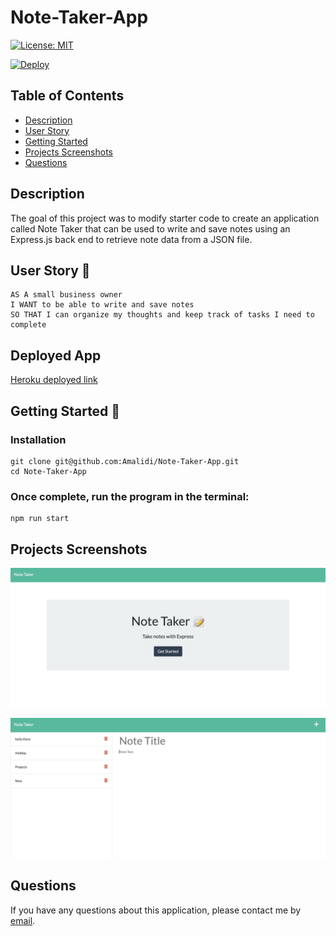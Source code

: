 # Note-Taker-App

[![License: MIT](https://img.shields.io/badge/License-MIT-yellow.svg)](https://opensource.org/licenses/MIT)

[![Deploy](https://www.herokucdn.com/deploy/button.svg)](https://heroku.com/deploy)

## Table of Contents

- [Description](#description)
- [User Story](#user-story-🧍)
- [Getting Started](#getting-started-🚀)
- [Projects Screenshots](#projects-screenshots)
- [Questions](#questions)

## Description

The goal of this project was to modify starter code to create an application called Note Taker that can be used to write and save notes using an Express.js back end to retrieve note data from a JSON file.

## User Story 🧍

```
AS A small business owner
I WANT to be able to write and save notes
SO THAT I can organize my thoughts and keep track of tasks I need to complete

```

## Deployed App

[Heroku deployed link](https://git.heroku.com/note-taking-app-heroku.git)

## Getting Started 🚀

### Installation

```
git clone git@github.com:Amalidi/Note-Taker-App.git
cd Note-Taker-App
```

### Once complete, run the program in the terminal:

```
npm run start
```

## Projects Screenshots

![Image of the project](./public/assets/Images/homepage.png)

![Image of the project](./public/assets/Images/notespage.png)

## Questions

If you have any questions about this application, please contact me by [email](mailto:A.idi12@outlook.com).
